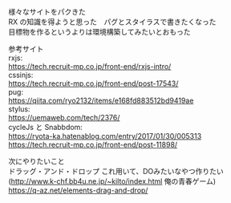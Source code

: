 様々なサイトをパクきた  
RX の知識を得ようと思った　パグとスタイラスで書きたくなった  
目標物を作るというよりは環境構築してみたいとおもった  

参考サイト  
rxjs:  
https://tech.recruit-mp.co.jp/front-end/rxjs-intro/  
cssinjs:  
https://tech.recruit-mp.co.jp/front-end/post-17543/  
pug:  
https://qiita.com/ryo2132/items/e168fd883512bd9419ae  
stylus:  
https://uemaweb.com/tech/2376/  
cycleJs と Snabbdom:  
https://ryota-ka.hatenablog.com/entry/2017/01/30/005313  
https://tech.recruit-mp.co.jp/front-end/post-11898/  
  
次にやりたいこと  
ドラッグ・アンド・ドロップ これ用いて、DOみたいなやつ作りたい(http://www.k-chf.bb4u.ne.jp/~kilto/index.html 俺の青春ゲーム)  
https://q-az.net/elements-drag-and-drop/  